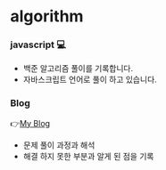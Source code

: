 # algorithm 

### javascript 💻

 * 백준 알고리즘 풀이를 기록합니다. 
 * 자바스크립트 언어로 풀이 하고 있습니다. 

### Blog 
👉[My Blog](https://velog.io/@sgw7546)
* 문제 풀이 과정과 해석 
* 해결 하지 못한 부분과 알게 된 점을 기록 
